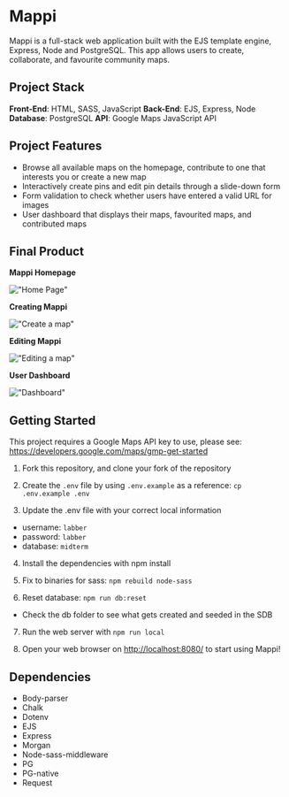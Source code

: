 # Mappi

Mappi is a full-stack web application built with the EJS template engine, Express, Node and PostgreSQL. This app allows users to create, collaborate, and favourite community maps.

## Project Stack

**Front-End**: HTML, SASS, JavaScript
**Back-End**: EJS, Express, Node  
**Database**: PostgreSQL
**API**: Google Maps JavaScript API

## Project Features

- Browse all available maps on the homepage, contribute to one that interests you or create a new map
- Interactively create pins and edit pin details through a slide-down form
- Form validation to check whether users have entered a valid URL for images
- User dashboard that displays their maps, favourited maps, and contributed maps

## Final Product

**Mappi Homepage**

!["Home Page"](https://github.com/Isams01/mappi/blob/features/ejs_views/images/homepage.gif?raw=true)

**Creating Mappi**

!["Create a map"](https://github.com/Isams01/mappi/blob/features/ejs_views/images/create_mappi.png?raw=true)

**Editing Mappi**

!["Editing a map"](https://github.com/Isams01/mappi/blob/features/ejs_views/images/editing_map.png?raw=true)

**User Dashboard**

!["Dashboard"](https://github.com/Isams01/mappi/blob/features/ejs_views/images/dashboard.png?raw=true)

## Getting Started

This project requires a Google Maps API key to use, please see: <https://developers.google.com/maps/gmp-get-started>

1. Fork this repository, and clone your fork of the repository

2. Create the `.env` file by using `.env.example` as a reference: `cp .env.example .env`

3. Update the .env file with your correct local information

- username: `labber`
- password: `labber`
- database: `midterm`

4. Install the dependencies with npm install

5. Fix to binaries for sass: `npm rebuild node-sass`

6. Reset database: `npm run db:reset`

- Check the db folder to see what gets created and seeded in the SDB

7. Run the web server with `npm run local`

8. Open your web browser on <http://localhost:8080/> to start using Mappi!

## Dependencies

- Body-parser
- Chalk
- Dotenv
- EJS
- Express
- Morgan
- Node-sass-middleware
- PG
- PG-native
- Request
